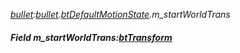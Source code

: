 _[bullet](../../modules/bullet/bullet-module.md):[bullet](../../modules/bullet/bullet-module.md).[btDefaultMotionState](../../modules/bullet/bullet-btdefaultmotionstate.md).m\_startWorldTrans_
##### Field m\_startWorldTrans:[btTransform](../../modules/bullet/bullet-bttransform.md)
